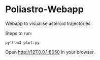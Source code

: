 # Poliastro-Webapp
Webapp to visualise asteroid trajectories

Steps to run:

``python3 plot.py``

Open http://127.0.0.1:8050 in your browser.